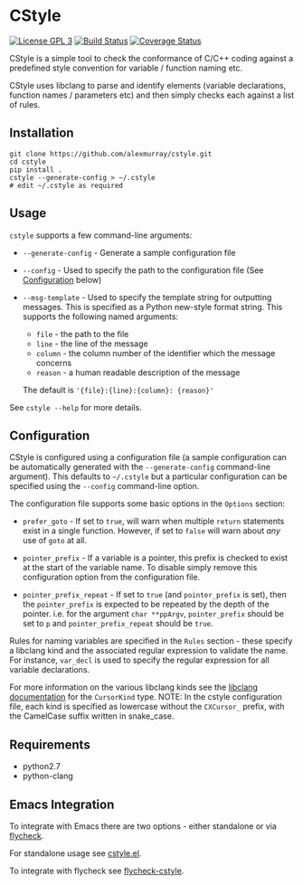 # CStyle

[![License GPL 3](https://img.shields.io/badge/license-GPL_3-green.svg)](http://www.gnu.org/licenses/gpl-3.0.txt)
[![Build Status](https://travis-ci.org/alexmurray/cstyle.svg?branch=master)](https://travis-ci.org/alexmurray/cstyle)
[![Coverage Status](https://coveralls.io/repos/github/alexmurray/cstyle/badge.svg?branch=master&bust=1)](https://coveralls.io/github/alexmurray/cstyle?branch=master)

CStyle is a simple tool to check the conformance of C/C++ coding against a
predefined style convention for variable / function naming etc.

CStyle uses libclang to parse and identify elements (variable declarations,
function names / parameters etc) and then simply checks each against a list of
rules.

## Installation

    git clone https://github.com/alexmurray/cstyle.git
    cd cstyle
    pip install .
    cstyle --generate-config > ~/.cstyle
    # edit ~/.cstyle as required

## Usage

`cstyle` supports a few command-line arguments:

 * `--generate-config` - Generate a sample configuration file
 * `--config` - Used to specify the path to the configuration file (See
   [Configuration](#configuration) below)

 * `--msg-template` - Used to specify the template string for outputting messages. This is specified as a Python new-style format string. This supports the following named arguments:

   * `file` - the path to the file
   * `line` - the line of the message
   * `column` - the column number of the identifier which the message concerns
   * `reason` - a human readable description of the message

   The default is `'{file}:{line}:{column}: {reason}'`

See `cstyle --help` for more details.

## Configuration

CStyle is configured using a configuration file (a sample configuration can be
automatically generated with the `--generate-config` command-line
argument). This defaults to `~/.cstyle` but a particular configuration can be
specified using the `--config` command-line option.

The configuration file supports some basic options in the `Options` section:

 * `prefer_goto` - If set to `true`, will warn when multiple `return` statements
   exist in a single function. However, if set to `false` will warn about *any*
   use of `goto` at all.

 * `pointer_prefix` - If a variable is a pointer, this prefix is checked to
   exist at the start of the variable name. To disable simply remove this
   configuration option from the configuration file.

 * `pointer_prefix_repeat` - If set to `true` (and `pointer_prefix` is set),
   then the `pointer_prefix` is expected to be repeated by the depth of the
   pointer. i.e. for the argument `char **ppArgv`, `pointer_prefix` should be
   set to `p` and `pointer_prefix_repeat` should be `true`.

Rules for naming variables are specified in the `Rules` section - these specify
a libclang kind and the associated regular expression to validate the name. For
instance, `var_decl` is used to specify the regular expression for all variable
declarations.

For more information on the various libclang kinds see the
[libclang documentation](http://clang.llvm.org/doxygen/group__CINDEX.html#gaaccc432245b4cd9f2d470913f9ef0013)
for the `CursorKind` type. NOTE: In the cstyle configuration file, each kind is
specified as lowercase without the `CXCursor_` prefix, with the CamelCase suffix
written in snake_case.

## Requirements

* python2.7
* python-clang

## Emacs Integration

To integrate with Emacs there are two options - either standalone or via [flycheck](http://flycheck.org).

For standalone usage see [cstyle.el](https://github.com/alexmurray/cstyle.el).

To integrate with flycheck see [flycheck-cstyle](https://github.com/alexmurray/flycheck-cstyle).
